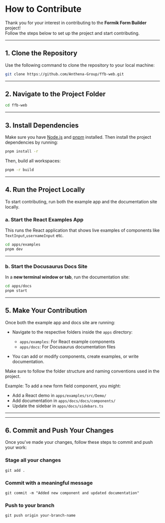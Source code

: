# How to Contribute

Thank you for your interest in contributing to the **Formik Form Builder** project!   
Follow the steps below to set up the project and start contributing.

---

## 1. Clone the Repository

Use the following command to clone the repository to your local machine:

```bash
git clone https://github.com/Anthena-Group/ffb-web.git
```
---
## 2. Navigate to the Project Folder

```bash
cd ffb-web

```
---

## 3. Install Dependencies

Make sure you have [Node.js](https://nodejs.org/) and [pnpm](https://pnpm.io/) installed. Then install the project dependencies by running:

```bash
pnpm install -r

```
Then, build all workspaces:
```bash
pnpm -r build
```
---

## 4. Run the Project Locally

To start contributing, run both the example app and the documentation site locally.

### a. Start the React Examples App

This runs the React application that shows live examples of components like `TextInput`,`usernameInput` etc.

```bash
cd apps/examples
pnpm dev
```
---

### b. Start the Docusaurus Docs Site

In a **new terminal window or tab**, run the documentation site:

```bash
cd apps/docs
pnpm start
```
---

## 5. Make Your Contribution

Once both the example app and docs site are running:

- Navigate to the respective folders inside the `apps` directory:
  - `apps/examples`: For React example components
  - `apps/docs`: For Docusaurus documentation files

- You can add or modify components, create examples, or write documentation.

Make sure to follow the folder structure and naming conventions used in the project.

 Example: To add a new form field component, you might:
- Add a React demo in `apps/examples/src/Demo/`
- Add documentation in `apps/docs/docs/components/`
- Update the sidebar in `apps/docs/sidebars.ts`

---
---

## 6. Commit and Push Your Changes

Once you've made your changes, follow these steps to commit and push your work:

### Stage all your changes
`git add .`

### Commit with a meaningful message
`git commit -m "Added new component and updated documentation"`

### Push to your branch
`git push origin your-branch-name`
